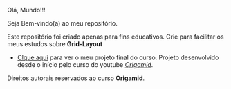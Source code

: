 <p>Olá, Mundo!!!</p>
<p>Seja Bem-vindo(a) ao meu repositório.</p>
<p>Este repositório foi criado apenas para fins educativos. Crie para facilitar os meus estudos sobre <strong>Grid-Layout</strong></p>
<ul>
  <li><a href="https://eduardo-rodriguess.github.io/css-grid-origamid/wildbeast/">Clque aqui</a> para ver o meu projeto final do curso. Projeto desenvolvido desde o início pelo curso do youtube <a href="https://www.youtube.com/watch?v=hKXOVD2Yrj8"><cite>Origamid</cite></a>.</li>
</ul>
<p>Direitos autorais reservados ao curso <b>Origamid</b>.</p>
